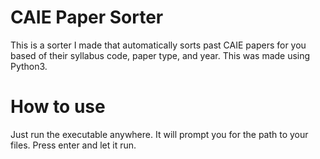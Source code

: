 # CAIE Paper Sorter
This is a sorter I made that automatically sorts past CAIE papers for you based of their syllabus code, paper type, and year. This was made using Python3.

# How to use
Just run the executable anywhere. It will prompt you for the path to your files. Press enter and let it run.
